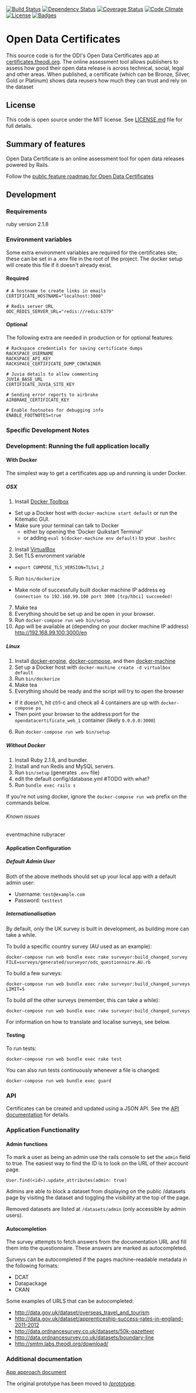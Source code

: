 
[![Build Status](https://img.shields.io/travis/theodi/open-data-certificate.svg)](https://travis-ci.org/theodi/open-data-certificate)
[![Dependency Status](https://img.shields.io/gemnasium/theodi/open-data-certificate.svg)](https://gemnasium.com/theodi/open-data-certificate)
[![Coverage Status](https://img.shields.io/coveralls/theodi/open-data-certificate.svg)](https://coveralls.io/r/theodi/open-data-certificate)
[![Code Climate](https://img.shields.io/codeclimate/github/theodi/open-data-certificate.svg)](https://codeclimate.com/github/theodi/open-data-certificate)
[![License](https://img.shields.io/github/license/theodi/open-data-certificate.svg)](http://theodi.mit-license.org/)
[![Badges](https://img.shields.io/:badges-6/6-ff6799.svg)](https://github.com/badges/badgerbadgerbadger)

# Open Data Certificates

This source code is for the ODI's Open Data Certificates app at [certificates.theodi.org](https://certificates.theodi.org).
The online assessment tool allows publishers to assess how good their open data release is across technical, social, legal and other areas. When published, a certificate (which can be Bronze, Silver, Gold or Platinum) shows data reusers how much they can trust and rely on the dataset

## License

This code is open source under the MIT license. See [LICENSE.md](LICENSE.md) file for full details.

## Summary of features

Open Data Certificate is an online assessment tool for open data releases powered by Rails. 

Follow the [public feature roadmap for Open Data Certificates](https://trello.com/b/2xc7Q0kd/labs-public-toolbox-roadmap?menu=filter&filter=label:Certificates)

## Development

### Requirements
ruby version 2.1.8

### Environment variables

Some extra environment variables are required for the certificates site; these can be set in a .env file in the root of the project. The docker setup will create this file if it doesn't already exist.

#### Required

```
# A hostname to create links in emails
CERTIFICATE_HOSTNAME="localhost:3000"

# Redis server URL
ODC_REDIS_SERVER_URL="redis://redis:6379"
```

#### Optional

The following extra are needed in production or for optional features:

```
# Rackspace credentials for saving certificate dumps
RACKSPACE_USERNAME
RACKSPACE_API_KEY
RACKSPACE_CERTIFICATE_DUMP_CONTAINER

# Juvia details to allow commenting
JUVIA_BASE_URL
CERTIFICATE_JUVIA_SITE_KEY

# Sending error reports to airbrake
AIRBRAKE_CERTIFICATE_KEY

# Enable footnotes for debugging info
ENABLE_FOOTNOTES=true
```

### Specific Development Notes

### Development: Running the full application locally

#### With Docker

The simplest way to get a certificates app up and running is under Docker.

##### OSX 

1. Install [Docker Toolbox](https://www.docker.com/products/docker-toolbox)
  * Set up a Docker host with `docker-machine start default` or run the Kitematic GUI.
  * Make sure your terminal can talk to Docker
    * either by opening the 'Docker Quikstart Terminal'
    * or adding `eval $(docker-machine env default)` to your `.bashrc`
2. Install [VirtualBox](https://www.virtualbox.org/wiki/Downloads)
3. Set TLS envronment variable
  * `export COMPOSE_TLS_VERSION=TLSv1_2`
5. Run `bin/dockerize`
  * Make note of successfully built docker machine IP address eg `Connection to 192.168.99.100 port 3000 [tcp/hbci] succeeded!`
7. Make tea
8. Everything should be set up and be open in your browser.
9. Run `docker-compose run web bin/setup`
10. App will be available at (depending on your docker machine IP address) http://192.168.99.100:3000/en

##### Linux

1. Install [docker-engine](https://docs.docker.com/engine/), [docker-compose](https://docs.docker.com/compose/overview/), and then [docker-machine](https://docs.docker.com/machine/overview/)
2. Set up a Docker host with `docker-machine create -d virtualbox default`
3. Run `bin/dockerize`
4. Make tea
5. Everything should be ready and the script will try to open the browser
  * If it doesn't, hit ctrl-c and check all 4 containers are up with `docker-compose ps`
  * Then point your browser to the address:port for the `opendatacertificate_web_1` container (likely `0.0.0.0:3000`)
6. Run `docker-compose run web bin/setup`

##### Without Docker

1. Install Ruby 2.1.8, and bundler.
2. Install and run Redis and MySQL servers.
3. Run `bin/setup` (generates `.env` file)
4. edit the default config/database.yml #TODO with what?
5. Run `bundle exec rails s`

If you're not using docker, ignore the `docker-compose run web` prefix on the commands below.

###### Known issues

eventmachine
rubyracer

#### Application Configuration

##### Default Admin User

Both of the above methods should set up your local app with a default admin user:

* Username: `test@example.com`
* Password: `testtest`


##### Internationalisation
    
By default, only the UK survey is built in development, as building more can take a while.    

To build a specific country survey (AU used as an example):

    docker-compose run web bundle exec rake surveyor:build_changed_survey FILE=surveys/generated/surveyor/odc_questionnaire.AU.rb

To build a few surveys:

    docker-compose run web bundle exec rake surveyor:build_changed_surveys LIMIT=5

To build *all* the other surveys (remember, this can take a while):

    docker-compose run web bundle exec rake surveyor:build_changed_surveys

For information on how to translate and localise surveys, see below.

#### Testing

To run tests:

    docker-compose run web bundle exec rake test

You can also run tests continuously whenever a file is changed:

    docker-compose run web bundle exec guard

### API

Certificates can be created and updated using a JSON API. See the [API documentation](doc/api.md) for details.

### Application Functionality

#### Admin functions

To mark a user as being an admin use the rails console to set the `admin` field to true. The easiest way to find the ID is to look on the URL of their account page.

    User.find(<id>).update_attributes(admin: true)

Admins are able to block a dataset from displaying on the public /datasets page by visiting the dataset and toggling the visibility at the top of the page.

Removed datasets are listed at `/datasets/admin` (only accessible by admin users).

#### Autocompletion

The survey attempts to fetch answers from the documentation URL and fill them into the questionnaire. These answers are marked as autocompleted.

Surveys can be autocompleted if the pages machine-readable metadata in the following formats:

- DCAT
- Datapackage
- CKAN

Some examples of URLS that can be autocompleted:

- http://data.gov.uk/dataset/overseas_travel_and_tourism
- http://data.gov.uk/dataset/apprenticeship-success-rates-in-england-2011-2012
- http://data.ordnancesurvey.co.uk/datasets/50k-gazetteer
- http://data.ordnancesurvey.co.uk/datasets/boundary-line
- http://smtm.labs.theodi.org/download/

### Additional documentation

[App approach document](https://docs.google.com/a/whiteoctober.co.uk/document/d/1Ot91x1enq9TW7YKpePytE-wA0r8l9dmNQLVi16ph-zg/edit#)

The original prototype has been moved to [/prototype](https://github.com/theodi/open-data-certificate/tree/master/prototype).

